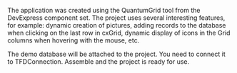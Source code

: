 The application was created using the QuantumGrid tool from the DevExpress component set. The project uses several interesting features, for example: dynamic creation of pictures, adding records to the database when clicking on the last row in cxGrid, dynamic display of icons in the Grid columns when hovering with the mouse, etc.

The demo database will be attached to the project. You need to connect it to TFDConnection. Assemble and the project is ready for use.
